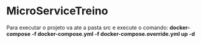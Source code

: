# MicroServiceTreino
Para executar o projeto va ate a pasta src e execute o comando: **docker-compose -f docker-compose.yml -f docker-compose.override.yml up -d**
